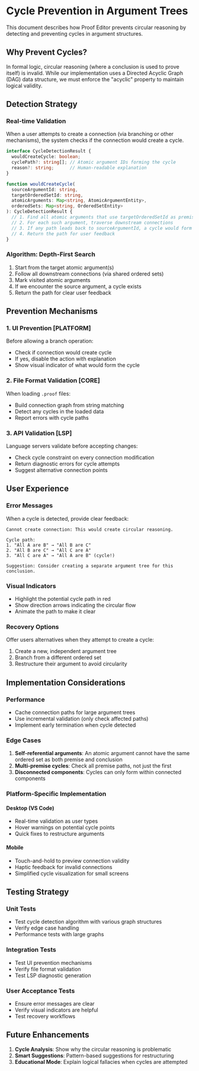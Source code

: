 # Cycle Prevention in Argument Trees

This document describes how Proof Editor prevents circular reasoning by detecting and preventing cycles in argument structures.

## Why Prevent Cycles?

In formal logic, circular reasoning (where a conclusion is used to prove itself) is invalid. While our implementation uses a Directed Acyclic Graph (DAG) data structure, we must enforce the "acyclic" property to maintain logical validity.

## Detection Strategy

### Real-time Validation
When a user attempts to create a connection (via branching or other mechanisms), the system checks if the connection would create a cycle.

```typescript
interface CycleDetectionResult {
  wouldCreateCycle: boolean;
  cyclePath?: string[]; // Atomic argument IDs forming the cycle
  reason?: string;      // Human-readable explanation
}

function wouldCreateCycle(
  sourceArgumentId: string,
  targetOrderedSetId: string,
  atomicArguments: Map<string, AtomicArgumentEntity>,
  orderedSets: Map<string, OrderedSetEntity>
): CycleDetectionResult {
  // 1. Find all atomic arguments that use targetOrderedSetId as premise
  // 2. For each such argument, traverse downstream connections
  // 3. If any path leads back to sourceArgumentId, a cycle would form
  // 4. Return the path for user feedback
}
```

### Algorithm: Depth-First Search
1. Start from the target atomic argument(s)
2. Follow all downstream connections (via shared ordered sets)
3. Mark visited atomic arguments
4. If we encounter the source argument, a cycle exists
5. Return the path for clear user feedback

## Prevention Mechanisms

### 1. UI Prevention [PLATFORM]
Before allowing a branch operation:
- Check if connection would create cycle
- If yes, disable the action with explanation
- Show visual indicator of what would form the cycle

### 2. File Format Validation [CORE]
When loading `.proof` files:
- Build connection graph from string matching
- Detect any cycles in the loaded data
- Report errors with cycle paths

### 3. API Validation [LSP]
Language servers validate before accepting changes:
- Check cycle constraint on every connection modification
- Return diagnostic errors for cycle attempts
- Suggest alternative connection points

## User Experience

### Error Messages
When a cycle is detected, provide clear feedback:

```
Cannot create connection: This would create circular reasoning.

Cycle path:
1. "All A are B" → "All B are C"
2. "All B are C" → "All C are A"  
3. "All C are A" → "All A are B" (cycle!)

Suggestion: Consider creating a separate argument tree for this conclusion.
```

### Visual Indicators
- Highlight the potential cycle path in red
- Show direction arrows indicating the circular flow
- Animate the path to make it clear

### Recovery Options
Offer users alternatives when they attempt to create a cycle:
1. Create a new, independent argument tree
2. Branch from a different ordered set
3. Restructure their argument to avoid circularity

## Implementation Considerations

### Performance
- Cache connection paths for large argument trees
- Use incremental validation (only check affected paths)
- Implement early termination when cycle detected

### Edge Cases
1. **Self-referential arguments**: An atomic argument cannot have the same ordered set as both premise and conclusion
2. **Multi-premise cycles**: Check all premise paths, not just the first
3. **Disconnected components**: Cycles can only form within connected components

### Platform-Specific Implementation

#### Desktop (VS Code)
- Real-time validation as user types
- Hover warnings on potential cycle points
- Quick fixes to restructure arguments

#### Mobile
- Touch-and-hold to preview connection validity
- Haptic feedback for invalid connections
- Simplified cycle visualization for small screens

## Testing Strategy

### Unit Tests
- Test cycle detection algorithm with various graph structures
- Verify edge case handling
- Performance tests with large graphs

### Integration Tests
- Test UI prevention mechanisms
- Verify file format validation
- Test LSP diagnostic generation

### User Acceptance Tests
- Ensure error messages are clear
- Verify visual indicators are helpful
- Test recovery workflows

## Future Enhancements

1. **Cycle Analysis**: Show why the circular reasoning is problematic
2. **Smart Suggestions**: Pattern-based suggestions for restructuring
3. **Educational Mode**: Explain logical fallacies when cycles are attempted